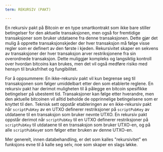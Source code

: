 ```yaml
---
term: REKURSIV (PAKT)

---
```

En rekursiv pakt på Bitcoin er en type smartkontrakt som ikke bare stiller betingelser for den aktuelle transaksjonen, men også for fremtidige transaksjoner som bruker utdataene fra denne transaksjonen. Dette gjør det mulig å opprette transaksjonskjeder der hver transaksjon må følge visse regler som er definert av den første i kjeden. Rekursivitet skaper en sekvens av transaksjoner der hver transaksjon arver restriksjonene fra sin overordnede transaksjon. Dette muliggjør kompleks og langsiktig kontroll over hvordan bitcoins kan brukes, men det vil også medføre risiko med hensyn til bruksfrihet og fungibilitet.

For å oppsummere: En ikke-rekursiv pakt vil kun begrense seg til transaksjonen som følger umiddelbart etter den som etablerte reglene. En rekursiv pakt har derimot muligheten til å pålegge en bitcoin spesifikke betingelser på ubestemt tid. Transaksjoner kan følge etter hverandre, men den aktuelle bitcoinen vil alltid beholde de opprinnelige betingelsene som er knyttet til den. Teknisk sett oppstår etableringen av en ikke-rekursiv pakt når `scriptPubKey` av en UTXO definerer restriksjoner på `scriptPubKey` av utdataene til en transaksjon som bruker nevnte UTXO. En rekursiv pakt oppstår derimot når `scriptPubKey` til en UTXO definerer restriksjoner på `scriptPubKey` til utdataene til en transaksjon som bruker UTXO-en, og på alle `scriptPubKey`er som følger etter bruken av denne UTXO-en.

Mer generelt, innen databehandling, er det som kalles "rekursivitet" en funksjons evne til å kalle seg selv, noe som skaper en slags løkke.